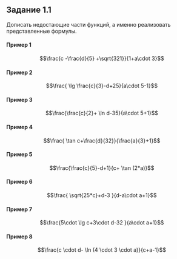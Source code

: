 ##  Задание 1.1

Дописать недостающие части функций, а именно реализовать представленные формулы.
#### Пример 1
$$\frac{c -\frac{d}{5} +\sqrt{321}}{1+a\cdot 3}$$
#### Пример 2
$$\frac{ \lg \frac{c}{3}-d+25}{a\cdot 5-1}$$
#### Пример 3
$$\frac{\frac{c}{2}+ \ln d-35}{a\cdot 5+1}$$
#### Пример 4
$$\frac{ \tan c+\frac{d}{32}}{\frac{a}{3}+1}$$
#### Пример 5
$$\frac{\frac{c}{5}-d+1}{c+ \tan (2*a)}$$
#### Пример 6
$$\frac{ \sqrt{25*c}+d-3 }{d-a\cdot a+1}$$
#### Пример 7
$$\frac{5\cdot  \lg c+3\cdot d-32 }{a\cdot a+1}$$
#### Пример 8
$$\frac{c \cdot d- \ln (4 \cdot 3 \cdot a)}{c+a-1}$$